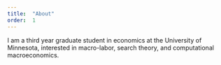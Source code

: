 ```yaml
---
title:  "About"
order:  1
---
```

I am a third year graduate student in economics at the University of
Minnesota, interested in macro-labor, search theory, and computational
macroeconomics.
